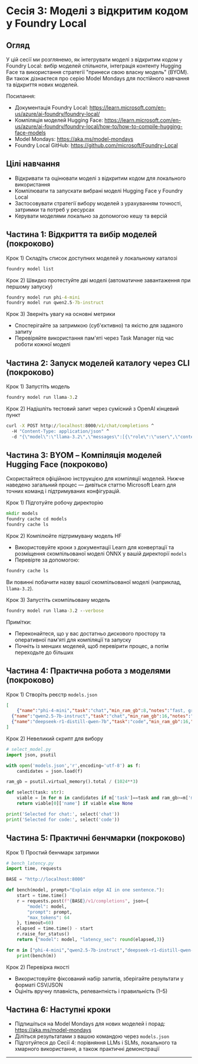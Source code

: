 <!--
CO_OP_TRANSLATOR_METADATA:
{
  "original_hash": "eb6ccbc99954b9db058c3fabdbf39cc5",
  "translation_date": "2025-09-23T01:03:31+00:00",
  "source_file": "Module08/03.OpenSourceModels.md",
  "language_code": "uk"
}
-->
# Сесія 3: Моделі з відкритим кодом у Foundry Local

## Огляд

У цій сесії ми розглянемо, як інтегрувати моделі з відкритим кодом у Foundry Local: вибір моделей спільноти, інтеграція контенту Hugging Face та використання стратегії "принеси свою власну модель" (BYOM). Ви також дізнаєтеся про серію Model Mondays для постійного навчання та відкриття нових моделей.

Посилання:
- Документація Foundry Local: https://learn.microsoft.com/en-us/azure/ai-foundry/foundry-local/
- Компіляція моделей Hugging Face: https://learn.microsoft.com/en-us/azure/ai-foundry/foundry-local/how-to/how-to-compile-hugging-face-models
- Model Mondays: https://aka.ms/model-mondays
- Foundry Local GitHub: https://github.com/microsoft/Foundry-Local

## Цілі навчання
- Відкривати та оцінювати моделі з відкритим кодом для локального використання
- Компілювати та запускати вибрані моделі Hugging Face у Foundry Local
- Застосовувати стратегії вибору моделей з урахуванням точності, затримки та потреб у ресурсах
- Керувати моделями локально за допомогою кешу та версій

## Частина 1: Відкриття та вибір моделей (покроково)

Крок 1) Складіть список доступних моделей у локальному каталозі  
```cmd
foundry model list
```
  
Крок 2) Швидко протестуйте дві моделі (автоматичне завантаження при першому запуску)  
```cmd
foundry model run phi-4-mini
foundry model run qwen2.5-7b-instruct
```
  
Крок 3) Зверніть увагу на основні метрики  
- Спостерігайте за затримкою (суб'єктивно) та якістю для заданого запиту  
- Перевіряйте використання пам'яті через Task Manager під час роботи кожної моделі  

## Частина 2: Запуск моделей каталогу через CLI (покроково)

Крок 1) Запустіть модель  
```cmd
foundry model run llama-3.2
```
  
Крок 2) Надішліть тестовий запит через сумісний з OpenAI кінцевий пункт  
```cmd
curl -X POST http://localhost:8000/v1/chat/completions ^
  -H "Content-Type: application/json" ^
  -d "{\"model\":\"llama-3.2\",\"messages\":[{\"role\":\"user\",\"content\":\"Say hello in 5 words.\"}]}"

```
  

## Частина 3: BYOM – Компіляція моделей Hugging Face (покроково)

Скористайтеся офіційною інструкцією для компіляції моделей. Нижче наведено загальний процес — дивіться статтю Microsoft Learn для точних команд і підтримуваних конфігурацій.

Крок 1) Підготуйте робочу директорію  
```cmd
mkdir models
foundry cache cd models
foundry cache ls
```
  
Крок 2) Компілюйте підтримувану модель HF  
- Використовуйте кроки з документації Learn для конвертації та розміщення скомпільованої моделі ONNX у вашій директорії `models`  
- Перевірте за допомогою:  
```cmd
foundry cache ls
```
  
Ви повинні побачити назву вашої скомпільованої моделі (наприклад, `llama-3.2`).  

Крок 3) Запустіть скомпільовану модель  
```cmd
foundry model run llama-3.2 --verbose
```
  
Примітки:  
- Переконайтеся, що у вас достатньо дискового простору та оперативної пам'яті для компіляції та запуску  
- Почніть із менших моделей, щоб перевірити процес, а потім переходьте до більших  

## Частина 4: Практична робота з моделями (покроково)

Крок 1) Створіть реєстр `models.json`  
```json
[
    {"name":"phi-4-mini","task":"chat","min_ram_gb":8,"notes":"fast, great for general chat"},
  {"name":"qwen2.5-7b-instruct","task":"chat","min_ram_gb":16,"notes":"larger context, good reasoning"},
  {"name":"deepseek-r1-distill-qwen-7b","task":"code","min_ram_gb":16,"notes":"coding-oriented"}
]
```
  
Крок 2) Невеликий скрипт для вибору  
```python
# select_model.py
import json, psutil

with open('models.json','r',encoding='utf-8') as f:
    candidates = json.load(f)

ram_gb = psutil.virtual_memory().total / (1024**3)

def select(task: str):
    viable = [m for m in candidates if m['task']==task and ram_gb>=m['min_ram_gb']]
    return viable[0]['name'] if viable else None

print('Selected for chat:', select('chat'))
print('Selected for code:', select('code'))
```
  

## Частина 5: Практичні бенчмарки (покроково)

Крок 1) Простий бенчмарк затримки  
```python
# bench_latency.py
import time, requests

BASE = "http://localhost:8000"

def bench(model, prompt="Explain edge AI in one sentence."):
    start = time.time()
    r = requests.post(f"{BASE}/v1/completions", json={
        "model": model,
        "prompt": prompt,
        "max_tokens": 64
    }, timeout=60)
    elapsed = time.time() - start
    r.raise_for_status()
    return {"model": model, "latency_sec": round(elapsed,3)}

for m in ["phi-4-mini","qwen2.5-7b-instruct","deepseek-r1-distill-qwen-7b"]:
    print(bench(m))
```
  
Крок 2) Перевірка якості  
- Використовуйте фіксований набір запитів, зберігайте результати у форматі CSV/JSON  
- Оцініть вручну плавність, релевантність і правильність (1–5)  

## Частина 6: Наступні кроки
- Підпишіться на Model Mondays для нових моделей і порад: https://aka.ms/model-mondays  
- Діліться результатами з вашою командою через `models.json`  
- Підготуйтеся до Сесії 4: порівняння LLMs і SLMs, локального та хмарного використання, а також практичні демонстрації  

---

